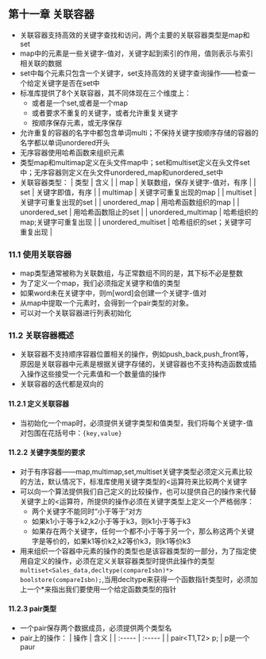 ## 第十一章 关联容器
  + 关联容器支持高效的关键字查找和访问，两个主要的关联容器类型是map和set
  + map中的元素是一些关键字-值对，关键字起到索引的作用，值则表示与索引相关联的数据
  + set中每个元素只包含一个关键字，set支持高效的关键字查询操作——检查一个给定关键字是否在set中
  + 标准库提供了8个关联容器，其不同体现在三个维度上：
    + 或者是一个set,或者是一个map
    + 或者要求不重复的关键字，或者允许重复关键字
    + 按顺序保存元素，或无序保存
  + 允许重复的容器的名字中都包含单词multi；不保持关键字按顺序存储的容器的名字都以单词unordered开头
  + 无序容器使用哈希函数来组织元素
  + 类型map和multimap定义在头文件map中；set和multiset定义在头文件set中；无序容器则定义在头文件unordered_map和unordered_set中
  + 关联容器类型：
    | 类型 | 含义 |
    | map | 关联数组，保存关键字-值对，有序 |
    | set | 关键字即值，有序 |
    | multimap | 关键字可重复出现的map |
    | multiset | 关键字可重复出现的set |
    | unordered_map | 用哈希函数组织的map |
    | unordered_set | 用哈希函数阻止的set |
    | unordered_multimap | 哈希组织的map;关键字可重复出现 |
    | unordered_multiset | 哈希组织的set；关键字可重复出现 |

### 11.1 使用关联容器
  + map类型通常被称为关联数组，与正常数组不同的是，其下标不必是整数
  + 为了定义一个map，我们必须指定关键字和值的类型
  + 如果word未在关键字中，则m\[word\]会创建一个关键字-值对
  + 从map中提取一个元素时，会得到一个pair类型的对象。
  + 可以对一个关联容器进行列表初始化

### 11.2 关联容器概述
  + 关联容器不支持顺序容器位置相关的操作，例如push_back,push_front等，原因是关联容器中元素是根据关键字存储的，关键容器也不支持构造函数或插入操作这些接受一个元素值和一个数量值的操作
  + 关联容器的迭代都是双向的

#### 11.2.1 定义关联容器
  + 当初始化一个map时，必须提供关键字类型和值类型，我们将每个关键字-值对包围在花括号中：`{key,value}`

#### 11.2.2 关键字类型的要求
  + 对于有序容器——map,multimap,set,multiset关键字类型必须定义元素比较的方法，默认情况下，标准库使用关键字类型的\<运算符来比较两个关键字
  + 可以向一个算法提供我们自己定义的比较操作，也可以提供自己的操作来代替关键字上的\<运算符，所提供的操作必须在关键字类型上定义一个严格弱序：
    + 两个关键字不能同时“小于等于”对方
    + 如果k1小于等于k2,k2小于等于k3，则k1小于等于k3
    + 如果存在两个关键字，任何一个都不小于等于另一个，那么称这两个关键字是等价的，如果k1等价k2,k2等价k3，则k1等价k3
  + 用来组织一个容器中元素的操作的类型也是该容器类型的一部分，为了指定使用自定义的操作，必须在定义关联容器类型时提供此操作的类型`multiset<Sales_data,decltype(compareIsbn)*> boolstore(compareIsbn);`,当用decltype来获得一个函数指针类型时，必须加上一个\*来指出我们要使用一个给定函数类型的指针

#### 11.2.3 pair类型
  + 一个pair保存两个数据成员，必须提供两个类型名
  + pair上的操作：
    | 操作 | 含义 |
    | :----- | :----- |
    | pair<T1,T2> p; | p是一个paur
